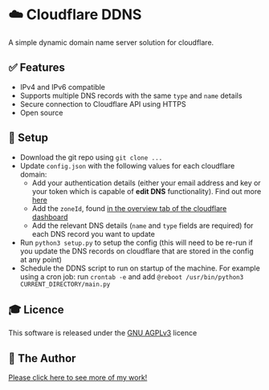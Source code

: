 # ☁️ Cloudflare DDNS
A simple dynamic domain name server solution for cloudflare.

## ✅ Features
* IPv4 and IPv6 compatible
* Supports multiple DNS records with the same `type` and `name` details
* Secure connection to Cloudflare API using HTTPS
* Open source

## 🔧 Setup
* Download the git repo using `git clone ...`
* Update `config.json` with the following values for each cloudflare domain:
  * Add your authentication details (either your email address and key or your token which is capable of **edit DNS** functionality). Find out more [here](https://developers.cloudflare.com/api/tokens/create)
  * Add the `zoneId`, found [in the overview tab of the cloudflare dashboard](https://community.cloudflare.com/t/where-to-find-zone-id/132913)
  * Add the relevant DNS details (`name` and `type` fields are required) for each DNS record you want to update
* Run `python3 setup.py` to setup the config (this will need to be re-run if you update the DNS records on cloudflare that are stored in the config at any point)
* Schedule the DDNS script to run on startup of the machine. For example using a cron job: run `crontab -e` and add `@reboot /usr/bin/python3 CURRENT_DIRECTORY/main.py`

## 🎓 Licence
This software is released under the [GNU AGPLv3](LICENSE) licence

## 👨 The Author
[Please click here to see more of my work!](https://tomstowe.co.uk)
